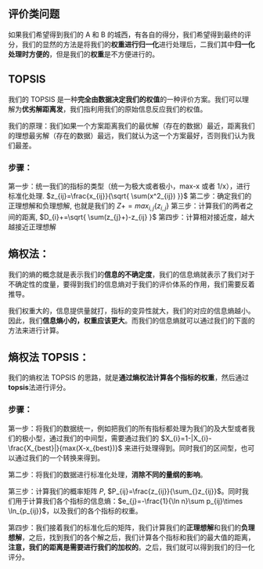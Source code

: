 ## 评价类问题
如果我们希望得到我们的 A 和 B 的城西，有各自的得分，我们希望得到最终的评分，我们的显然的方法是将我们的**权重进行归一化**进行处理后，二我们其中**归一化处理时方便的**，但是我们的**权重**是不方便进行的。

## TOPSIS
我们的 TOPSIS 是一种**完全由数据决定我们的权值**的一种评价方案。我们可以理解为**优劣解距离发**，我们指利用我们的原始信息反应我们的权值。

我们的原理：我们如果一个方案距离我们的最优解（存在的数据）最近，距离我们的理想最劣解（存在的数据）最远，我们就认为这一个方案最好，否则我们认为我们最差。

### 步骤：
第一步：统一我们的指标的类型（统一为极大或者极小，max-x 或者 1/x），进行标准化处理.
$z_{ij}=\frac{x_{ij}}{\sqrt{ \sum(x^2_{ij}) }}$
第二步：确定我们的正理想解和负理想解, 也就是我们的 $Z+=max_{i,j}\{z_{i,j}\}$
第三步：计算我们的两者之间的距离, $D_{i}+=\sqrt{ \sum(z_{j}+)-z_{ij} }$
第四步：计算相对接近度，越大越接近正理想解

## 熵权法：
我们的熵的概念就是表示我们的**信息的不确定度**，我们的信息熵就表示了我们对于不确定性的度量，要得到我们的信息熵对于我们的评价体系的作用，我们需要反着推导。

我们权重大的，信息提供量就打，指标的变异性就大，我们的对应的信息熵越小。因此，我们**信息熵小的，权重应该更大**。而我们的信息熵就可以通过我们的下面的方法来进行计算。

## 熵权法 TOPSIS：
我们的熵权法 TOPSIS 的思路，就是**通过熵权法计算各个指标的权重**，然后通过**topsis**法进行评分。
### 步骤：
第一步：将我们的数据统一，例如把我们的所有指标都处理为我们的及大型或者我们的极小型，通过我们的中间型，需要通过我们的 $X_{i}=1-|X_{i}-\frac{X_{best}|}{max(X-x_{best})}$ 来进行处理得到。同时我们的区间型，也可以通过我们的一个转换来得到。

第二步：将我们的数据进行标准化处理，**消除不同的量纲的影响**。

第三步：计算我们的概率矩阵 $P$, $P_{ij}=\frac{z_{ij}}{\sum_{}z_{ij}}$。同时我们用于计算我们各个指标的信息熵：$e_{j}=-\frac{1}{\ln n}\sum p_{ij}\times \ln_{p_{ij}}$，以及我们的各个指标的权重。

第四步：我们接着我们的标准化后的矩阵，我们计算我们的**正理想解**和我们的**负理想解**，之后，找到我们的各个解之后，我们计算各个指标和我们的最大值的距离，**注意，我们的距离是需要进行我们的加权的**。之后，我们就可以得到我们的归一化评分。